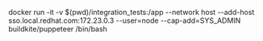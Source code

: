 docker run -it -v $(pwd)/integration_tests:/app --network host --add-host sso.local.redhat.com:172.23.0.3 --user=node --cap-add=SYS_ADMIN buildkite/puppeteer /bin/bash
